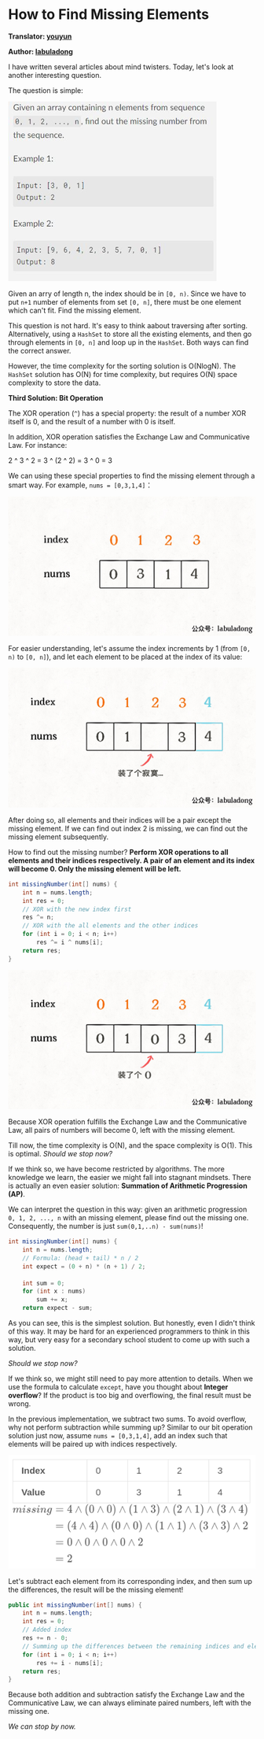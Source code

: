 # How to Find Missing Elements

**Translator: [youyun](https://github.com/youyun)**

**Author: [labuladong](https://github.com/labuladong)**

I have written several articles about mind twisters. Today, let's look at another interesting question.

The question is simple:

![](../Pictures/missing_elements/title_en.jpg)

Given an arry of length n, the index should be in `[0, n)`. Since we have to put `n+1` number of elements from set `[0, n]`, there must be one element which can't fit. Find the missing element.

This question is not hard. It's easy to think aabout traversing after sorting. Alternatively, using a `HashSet` to store all the existing elements, and then go through elements in `[0, n]` and loop up in the `HashSet`. Both ways can find the correct answer.

However, the time complexity for the sorting solution is O(NlogN). The `HashSet` solution has O(N) for time complexity, but requires O(N) space complexity to store the data.

__Third Solution: Bit Operation__

The XOR operation (`^`) has a special property: the result of a number XOR itself is 0, and the result of a number with 0 is itself.

In addition, XOR operation satisfies the Exchange Law and Communicative Law. For instance:

2 ^ 3 ^ 2 = 3 ^ (2 ^ 2) = 3 ^ 0 = 3

We can using these special properties to find the missing element through a smart way. For example, `nums = [0,3,1,4]`：

![](../Pictures/missing_elements/1.jpg)

For easier understanding, let's assume the index increments by 1 (from `[0, n)` to `[0, n]`), and let each element to be placed at the index of its value:

![](../Pictures/missing_elements/2.jpg)

After doing so, all elements and their indices will be a pair except the missing element. If we can find out index 2 is missing, we can find out the missing element subsequently.

How to find out the missing number? __Perform XOR operations to all elements and their indices respectively. A pair of an element and its index will become 0. Only the missing element will be left.__

```java
int missingNumber(int[] nums) {
    int n = nums.length;
    int res = 0;
    // XOR with the new index first
    res ^= n;
    // XOR with the all elements and the other indices
    for (int i = 0; i < n; i++)
        res ^= i ^ nums[i];
    return res;
}
```

![](../Pictures/missing_elements/3.jpg)

Because XOR operation fulfills the Exchange Law and the Communicative Law, all pairs of numbers will become 0, left with the missing element.

Till now, the time complexity is O(N), and the space complexity is O(1). This is optimal. _Should we stop now?_

If we think so, we have become restricted by algorithms. The more knowledge we learn, the easier we might fall into stagnant mindsets. There is actually an even easier solution: __Summation of Arithmetic Progression (AP)__.

We can interpret the question in this way: given an arithmetic progression `0, 1, 2, ..., n` with an missing element, please find out the missing one. Consequently, the number is just `sum(0,1,..n) - sum(nums)`!

```java
int missingNumber(int[] nums) {
    int n = nums.length;
    // Formula: (head + tail) * n / 2
    int expect = (0 + n) * (n + 1) / 2;

    int sum = 0;
    for (int x : nums) 
        sum += x;
    return expect - sum;
```

As you can see, this is the simplest solution. But honestly, even I didn't think of this way. It may be hard for an experienced programmers to think in this way, but very easy for a secondary school student to come up with such a solution.

_Should we stop now?_

If we think so, we might still need to pay more attention to details. When we use the formula to calculate `except`, have you thought about __Integer overflow__? If the product is too big and overflowing, the final result must be wrong.

In the previous implementation, we subtract two sums. To avoid overflow, why not perform subtraction while summing up? Similar to our bit operation solution just now, assume `nums = [0,3,1,4]`, add an index such that elements will be paired up with indices respectively.

![](../Pictures/missing_elements/xor.png)

Let's subtract each element from its corresponding index, and then sum up the differences, the result will be the missing element!

```java
public int missingNumber(int[] nums) {
    int n = nums.length;
    int res = 0;
    // Added index
    res += n - 0;
    // Summing up the differences between the remaining indices and elements
    for (int i = 0; i < n; i++) 
        res += i - nums[i];
    return res;
}
```

Because both addition and subtraction satisfy the Exchange Law and the Communicative Law, we can always eliminate paired numbers, left with the missing one.

_We can stop by now._
